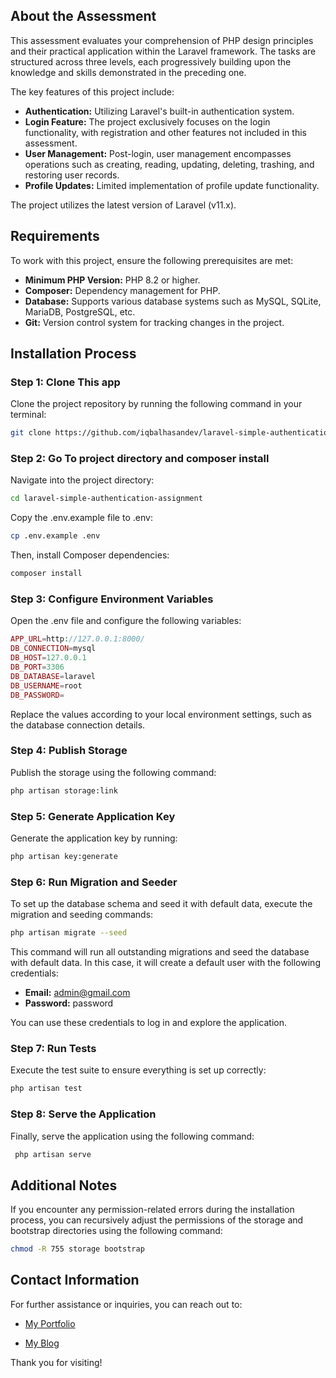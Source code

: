 ## About the Assessment

This assessment evaluates your comprehension of PHP design principles and their practical application within the Laravel framework. The tasks are structured across three levels, each progressively building upon the knowledge and skills demonstrated in the preceding one.

The key features of this project include:

-   **Authentication:** Utilizing Laravel's built-in authentication system.
-   **Login Feature:** The project exclusively focuses on the login functionality, with registration and other features not included in this assessment.
-   **User Management:** Post-login, user management encompasses operations such as creating, reading, updating, deleting, trashing, and restoring user records.
-   **Profile Updates:** Limited implementation of profile update functionality.

The project utilizes the latest version of Laravel (v11.x).

## Requirements

To work with this project, ensure the following prerequisites are met:

-   **Minimum PHP Version:** PHP 8.2 or higher.
-   **Composer:** Dependency management for PHP.
-   **Database:** Supports various database systems such as MySQL, SQLite, MariaDB, PostgreSQL, etc.
-   **Git:** Version control system for tracking changes in the project.

## Installation Process

### Step 1: Clone This app

Clone the project repository by running the following command in your terminal:

```bash
git clone https://github.com/iqbalhasandev/laravel-simple-authentication-assignment.git
```

### Step 2: Go To project directory and composer install

Navigate into the project directory:

```bash
cd laravel-simple-authentication-assignment
```

Copy the .env.example file to .env:

```bash
cp .env.example .env
```

Then, install Composer dependencies:

```bash
composer install
```

### Step 3: Configure Environment Variables

Open the .env file and configure the following variables:

```php
APP_URL=http://127.0.0.1:8000/
DB_CONNECTION=mysql
DB_HOST=127.0.0.1
DB_PORT=3306
DB_DATABASE=laravel
DB_USERNAME=root
DB_PASSWORD=
```

Replace the values according to your local environment settings, such as the database connection details.

### Step 4: Publish Storage

Publish the storage using the following command:

```bash
php artisan storage:link
```

### Step 5: Generate Application Key

Generate the application key by running:

```bash
php artisan key:generate
```

### Step 6: Run Migration and Seeder

To set up the database schema and seed it with default data, execute the migration and seeding commands:

```bash
php artisan migrate --seed
```

This command will run all outstanding migrations and seed the database with default data. In this case, it will create a default user with the following credentials:

-   **Email:** admin@gmail.com
-   **Password:** password

You can use these credentials to log in and explore the application.

### Step 7: Run Tests

Execute the test suite to ensure everything is set up correctly:

```bash
php artisan test
```

### Step 8: Serve the Application

Finally, serve the application using the following command:

```bash
 php artisan serve
```

## Additional Notes

If you encounter any permission-related errors during the installation process, you can recursively adjust the permissions of the storage and bootstrap directories using the following command:

```bash
chmod -R 755 storage bootstrap
```

## Contact Information

For further assistance or inquiries, you can reach out to:

-   [My Portfolio](https://iqbalhasan.dev)

-   [My Blog](https://iqbalhasan.com)

Thank you for visiting!
